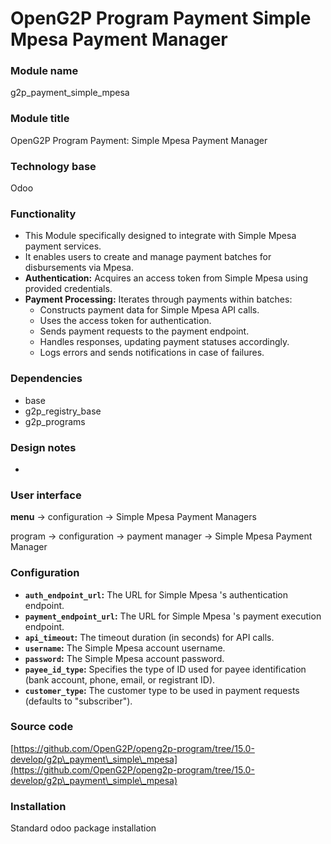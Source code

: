 # OpenG2P Program Payment Simple Mpesa Payment Manager

### Module name

g2p\_payment\_simple\_mpesa

### Module title

OpenG2P Program Payment: Simple Mpesa Payment Manager

### Technology base

Odoo

### Functionality

* This Module specifically designed to integrate with Simple Mpesa payment services.
* It enables users to create and manage payment batches for disbursements via Mpesa.
* **Authentication:** Acquires an access token from Simple Mpesa using provided credentials.
* **Payment Processing:** Iterates through payments within batches:
  * Constructs payment data for Simple Mpesa API calls.
  * Uses the access token for authentication.
  * Sends payment requests to the payment endpoint.
  * Handles responses, updating payment statuses accordingly.
  * Logs errors and sends notifications in case of failures.

### Dependencies

* base
* g2p\_registry\_base
* g2p\_programs

### &#x20;Design notes

*

### User interface

**menu** -> configuration -> Simple Mpesa Payment Managers

program -> configuration -> payment manager -> Simple Mpesa Payment Manager

### Configuration

* **`auth_endpoint_url`:** The URL for Simple Mpesa 's authentication endpoint.
* **`payment_endpoint_url`:** The URL for Simple Mpesa 's payment execution endpoint.
* **`api_timeout`:** The timeout duration (in seconds) for API calls.
* **`username`:** The Simple Mpesa account username.
* **`password`:** The Simple Mpesa account password.
* **`payee_id_type`:** Specifies the type of ID used for payee identification (bank account, phone, email, or registrant ID).
* **`customer_type`:** The customer type to be used in payment requests (defaults to "subscriber").

### Source code

[https://github.com/OpenG2P/openg2p-program/tree/15.0-develop/g2p\_payment\_simple\_mpesa](https://github.com/OpenG2P/openg2p-program/tree/15.0-develop/g2p\_payment\_simple\_mpesa)

### Installation

Standard odoo package installation
